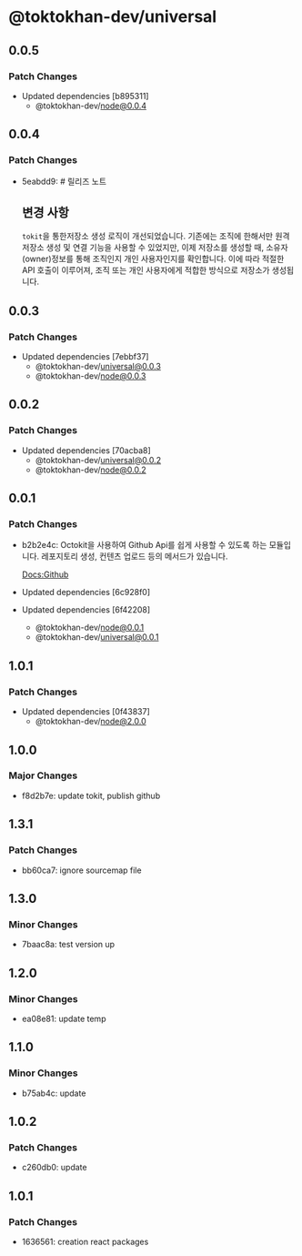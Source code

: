 # @toktokhan-dev/universal

## 0.0.5

### Patch Changes

- Updated dependencies [b895311]
  - @toktokhan-dev/node@0.0.4

## 0.0.4

### Patch Changes

- 5eabdd9: # 릴리즈 노트

  ## 변경 사항

  `tokit`을 통한저장소 생성 로직이 개선되었습니다. 기존에는 조직에 한해서만 원격 저장소 생성 및 연결 기능을 사용할 수 있었지만, 이제 저장소를 생성할 때, 소유자(owner)정보를 통해 조직인지 개인 사용자인지를 확인합니다. 이에 따라 적절한 API 호출이 이루어져, 조직 또는 개인 사용자에게 적합한 방식으로 저장소가 생성됩니다.

## 0.0.3

### Patch Changes

- Updated dependencies [7ebbf37]
  - @toktokhan-dev/universal@0.0.3
  - @toktokhan-dev/node@0.0.3

## 0.0.2

### Patch Changes

- Updated dependencies [70acba8]
  - @toktokhan-dev/universal@0.0.2
  - @toktokhan-dev/node@0.0.2

## 0.0.1

### Patch Changes

- b2b2e4c: Octokit을 사용하여 Github Api를 쉽게 사용할 수 있도록 하는 모듈입니다. 레포지토리 생성, 컨텐츠 업로드 등의 메서드가 있습니다.

  [Docs:Github](https://toktokhan-dev-docs.vercel.app/docs/github)

- Updated dependencies [6c928f0]
- Updated dependencies [6f42208]
  - @toktokhan-dev/node@0.0.1
  - @toktokhan-dev/universal@0.0.1

## 1.0.1

### Patch Changes

- Updated dependencies [0f43837]
  - @toktokhan-dev/node@2.0.0

## 1.0.0

### Major Changes

- f8d2b7e: update tokit, publish github

## 1.3.1

### Patch Changes

- bb60ca7: ignore sourcemap file

## 1.3.0

### Minor Changes

- 7baac8a: test version up

## 1.2.0

### Minor Changes

- ea08e81: update temp

## 1.1.0

### Minor Changes

- b75ab4c: update

## 1.0.2

### Patch Changes

- c260db0: update

## 1.0.1

### Patch Changes

- 1636561: creation react packages
